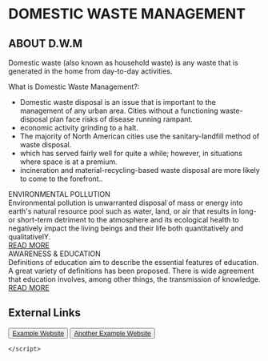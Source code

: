 <!DOCTYPE html>
<html lang="en">
<head>
    <meta charset="UTF-8">
    <meta name="viewport" content="width=device-width, initial-scale=1.0">
    <title>Community Waste Management</title>
    <link rel="stylesheet" href="">
</head>
<body>
    <div class="header">
        <h1>DOMESTIC WASTE MANAGEMENT</h1>
    </div>
    <div class="section">
        <h2>ABOUT D.W.M</h2>
        <p>Domestic waste (also known as household waste) is any waste that is generated in the home from day-to-day activities.</p>
        <p>What is Domestic Waste Management?:</p>
        <ul>
            <li>Domestic waste disposal is an issue that is important to the management of any urban area. Cities without a functioning waste-disposal plan face risks of disease running rampant.</li>
            <li>economic activity grinding to a halt.</li>
            <li>The majority of North American cities use the sanitary-landfill method of waste disposal.</li>
            <li> which has served fairly well for quite a while; however, in situations where space is at a premium.</li>
            <li>incineration and material-recycling-based waste disposal are more likely to come to the forefront..</li>
        </ul>
    </div>
        <div class="event">
            <div class="event-title">ENVIRONMENTAL POLLUTION</div>
            <div class="event-description">Environmental pollution is unwarranted disposal of mass or energy into earth's natural resource pool such as water, land, or air that results in long- or short-term detriment to the atmosphere and its ecological health to negatively impact the living beings and their life both quantitatively and qualitativelY.</div>
            <div class="event-link"><a href="READMORE.HTML">READ MORE</a></div>
        </div>
        <div class="event">
            <div class="event-title">AWARENESS & EDUCATION</div>
            <div class="event-description">Definitions of education aim to describe the essential features of education. A great variety of definitions has been proposed. There is wide agreement that education involves, among other things, the transmission of knowledge.</div>
            <div class="event-link"><a href="READMORE2.HTML">READ MORE</a></div>
        </div>
    </div>
    <section id="">
        <h2>External Links</h2>
        <button><a href="" target="_blank">Example Website</a></button>
        <button><a href="" target="_blank">Another Example Website</a></button>
    </section>
   
    </script>
</body>
</html>
